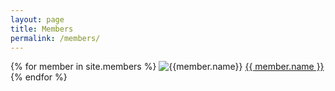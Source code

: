 ```yaml
---
layout: page
title: Members
permalink: /members/
---
```


{% for member in site.members %}
  <img src="https://github.com/{{ member.github }}.png?size=120" alt="{{member.name}}" title="{{ member.name }} - {{ member.position }} @ {{member.company}}"/>
  <a href="{{ member.url }}">
    {{ member.name }}
  </a>
{% endfor %}
